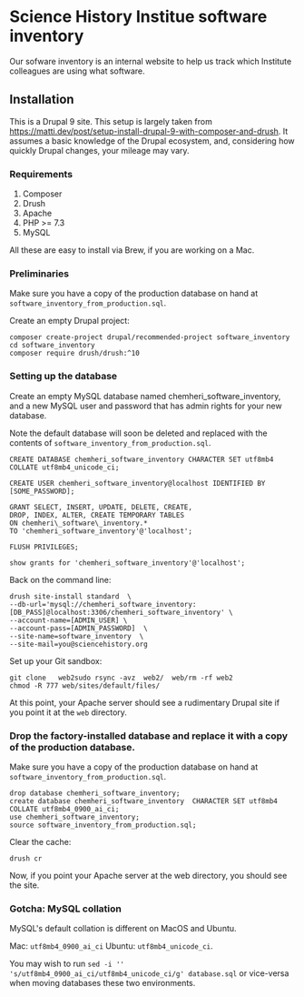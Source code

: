 # Science History Institue software inventory

Our sofware inventory is an internal website to help us track which Institute colleagues are using what software.

## Installation

This is a Drupal 9 site. This setup is largely taken from  https://matti.dev/post/setup-install-drupal-9-with-composer-and-drush. It assumes a basic knowledge of the Drupal ecosystem, and, considering how quickly Drupal changes, your mileage may vary.

### Requirements

1. Composer
2. Drush
3. Apache
4. PHP >= 7.3
5. MySQL

All these are easy to install via Brew, if you are working on a Mac.

### Preliminaries

Make sure you have a copy of the production database on hand at `software_inventory_from_production.sql`.

Create an empty Drupal project:
```
composer create-project drupal/recommended-project software_inventory
cd software_inventory
composer require drush/drush:^10
```

### Setting up the database

Create an empty MySQL database named chemheri_software_inventory, and a new MySQL user and password that has admin rights for your new database.

Note the default database will soon be deleted and replaced with the contents of `software_inventory_from_production.sql`.

```
CREATE DATABASE chemheri_software_inventory CHARACTER SET utf8mb4 COLLATE utf8mb4_unicode_ci;

CREATE USER chemheri_software_inventory@localhost IDENTIFIED BY [SOME_PASSWORD];

GRANT SELECT, INSERT, UPDATE, DELETE, CREATE,
DROP, INDEX, ALTER, CREATE TEMPORARY TABLES
ON chemheri\_software\_inventory.*
TO 'chemheri_software_inventory'@'localhost';

FLUSH PRIVILEGES;

show grants for 'chemheri_software_inventory'@'localhost';
```

Back on the command line:

```
drush site-install standard  \
--db-url='mysql://chemheri_software_inventory:[DB_PASS]@localhost:3306/chemheri_software_inventory' \
--account-name=[ADMIN_USER] \
--account-pass=[ADMIN_PASSWORD]  \
--site-name=software_inventory  \
--site-mail=you@sciencehistory.org
```

Set up your Git sandbox:

```
git clone   web2sudo rsync -avz  web2/  web/rm -rf web2
chmod -R 777 web/sites/default/files/
```

At this point, your Apache server should see a rudimentary Drupal site if you point it at the `web` directory.

### Drop the factory-installed database and replace it with a copy of the production database.

Make sure you have a copy of the production database on hand at `software_inventory_from_production.sql`.

```
drop database chemheri_software_inventory;
create database chemheri_software_inventory  CHARACTER SET utf8mb4 COLLATE utf8mb4_0900_ai_ci;
use chemheri_software_inventory;
source software_inventory_from_production.sql;
```

Clear the cache:

```
drush cr
```
Now, if you point your Apache server at the web directory, you should see the site.

### Gotcha: MySQL collation

MySQL's default collation is different on MacOS and Ubuntu.

Mac: `utf8mb4_0900_ai_ci`
Ubuntu: `utf8mb4_unicode_ci`.

You may wish to run `sed -i ''  's/utf8mb4_0900_ai_ci/utf8mb4_unicode_ci/g' database.sql` or vice-versa when moving databases these two environments.